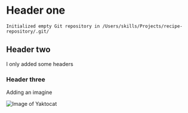 # Header one

```{r}
Initialized empty Git repository in /Users/skills/Projects/recipe-repository/.git/
```

## Header two

I only added some headers


### Header three
Adding an imagine

![Image of Yaktocat](https://octodex.github.com/images/yaktocat.png)
